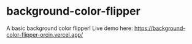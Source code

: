 # background-color-flipper
A basic background color flipper!
Live demo here: https://background-color-flipper-orcin.vercel.app/
